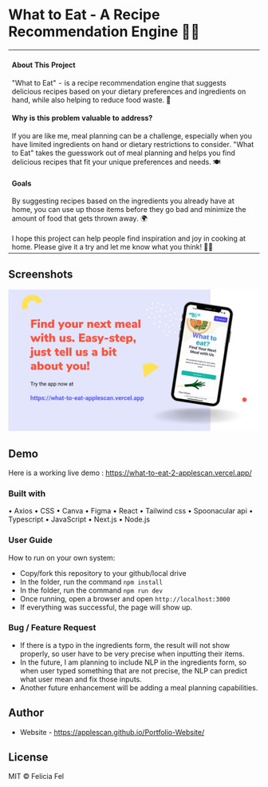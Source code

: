# What to Eat - A Recipe Recommendation Engine 🌭🥫
<table>
<tr>
<td>

<h4>About This Project</h4>

  "What to Eat" - is a recipe recommendation engine that suggests delicious recipes based on your dietary preferences and ingredients on hand, while also helping to reduce food waste. 🍴

<h4>Why is this problem valuable to address?</h4>

If you are like me, meal planning can be a challenge, especially when you have limited ingredients on hand or dietary restrictions to consider. "What to Eat" takes the guesswork out of meal planning and helps you find delicious recipes that fit your unique preferences and needs. 🍽️

<h4>Goals</h4>
By suggesting recipes based on the ingredients you already have at home, you can use up those items before they go bad and minimize the amount of food that gets thrown away. 🌍
<br></br>
I hope this project can help people find inspiration and joy in cooking at home. Please give it a try and let me know what you think! 🙌🏼

</td>
</tr>
</table>

## Screenshots
![](https://github.com/applescan/what-to-eat/blob/main/public/What-to-eat-1.png)


## Demo
Here is a working live demo :  https://what-to-eat-2-applescan.vercel.app/


### Built with
•	Axios
•	CSS
•	Canva
•	Figma
•	React
•	Tailwind css
•	Spoonacular api
•	Typescript
•	JavaScript
•	Next.js
•	Node.js

### User Guide
How to run on your own system:
- Copy/fork this repository to your github/local drive
- In the folder, run the command ``npm install``
- In the folder, run the command ``npm run dev``
- Once running, open a browser and open ``http://localhost:3000``
- If everything was successful, the page will show up.

### Bug / Feature Request
- If there is a typo in the ingredients form, the result will not show properly, so user have to be very precise when inputting their items.
- In the future, I am planning to include NLP in the ingredients form, so when user typed something that are not precise, the NLP can predict what user mean and fix those inputs.
- Another future enhancement will be adding a meal planning capabilities.

## Author

- Website - https://applescan.github.io/Portfolio-Website/

## License

MIT © Felicia Fel

